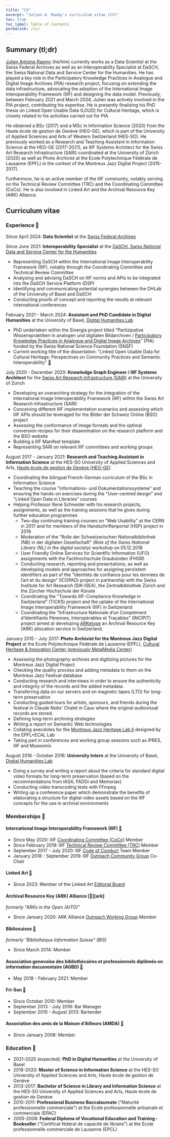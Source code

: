 ```yaml
---
title: "CV"
excerpt: "Julien A. Raemy's curriculum vitae (CV)"
toc: true
toc_label: Table of Contents
permalink: /cv/
---
```


## Summary (tl;dr)

[Julien Antoine Raemy][name] (he/him) currently works as a Data Scientist at the Swiss Federal Archives as well as an Interoperability Specialist at DaSCH, the Swiss National Data and Service Center for the Humanities. He has played a key role in the Participatory Knowledge Practices in Analogue and Digital Image Archives (PIA) research project, focusing on extending the data infrastructure, advocating the adoption of the International Image Interoperability Framework (IIIF) and designing the data model. Previously, between February 2021 and March 2024, Julien was actively involved in the PIA project, contributing his expertise. He is presently finalising his PhD thesis on Linked Open Usable Data (LOUD) for Cultural Heritage, which is closely related to his activities carried out for PIA.

He obtained a BSc (2017) and a MSc in Information Science (2020) from the Haute école de gestion de Genève (HEG-GE), which is part of the University of Applied Sciences and Arts of Western Switzerland (HES-SO). He previously worked as a Research and Teaching Assistant in Information Science at the HEG-GE (2017-2021), as IIIF Systems Architect for the Swiss Art Research Infrastructure (SARI) coordinated at the University of Zürich (2020) as well as Photo Archivist at the Ecole Polytechnique Fédérale de Lausanne (EPFL) in the context of the Montreux Jazz Digital Project (2015-2017).

Furthermore, he is an active member of the IIIF community, notably serving on the Technical Review Committee (TRC) and the Coordinating Committee (CoCo). He is also involved in Linked Art and the Archival Resource Key (ARK) Alliance.

## Curriculum vitae 

### Experience :office:

Since April 2024: **Data Scientist** at the [Swiss Federal Archives][sfa]

Since June 2021: **Interoperability Specialist** at the [DaSCH, Swiss National Data and Service Center for the Humanities][dasch]
- Representing DaSCH within the International Image Interoperability Framework (IIIF), notably through the Coordinating Committee and Technical Review Committee
- Analysing and advising DaSCH on IIIF norms and APIs to be integrated into the DaSCH Service Platform (DSP)
- Identifying and communicating potential synergies between the DHLab of the University of Basel and DaSCH
- Conducting proofs of concept and reporting the results at relevant international conferences

February 2021 - March 2024: **Assistant and PhD Candidate in Digital Humanities** at the University of Basel, [Digital Humanities Lab][dhlab]

- PhD undertaken within the Sinergia project titled "Partizipative Wissenspraktiken in analogen und digitalen Bildarchiven / [Participatory Knowledge Practices in Analogue and Digital Image Archives][pia]" (PIA) funded by the Swiss National Science Foundation (SNSF)
- Current working title of the dissertation: "Linked Open Usable Data for Cultural Heritage: Perspectives on Community Practices and Semantic Interoperability" [:link:][phd]

July 2020 - December 2020: **Knowledge Graph Engineer / IIIF Systems Architect** for the [Swiss Art Research Infrastructure (SARI)][sari] at the University of Zurich
- Developing an overarching strategy for the integration of the International Image Interoperability Framework (IIIF) within the Swiss Art Research Infrastructure (SARI)
- Conceiving different IIIF implementation scenarios and assessing which IIIF APIs should be leveraged for the Bilder der Schweiz Online (BSO) project
- Assessing the conformance of image formats and the optimal conversion recipes for their dissemination on the research platform and the BSO website
- Building a IIIF Manifest template
- Representing SARI on relevant IIIF committees and working groups

August 2017 - January 2021: **Research and Teaching Assistant in Information Science** at the HES-SO University of Applied Sciences and Arts, [Haute école de gestion de Genève (HEG-GE)][heg]
- Coordinating the bilingual French-German curriculum of the BSc in Information Science
- Teaching the course "Informations- und Dokumentationssysteme" and ensuring the hands-on exercises during the "User-centred design" and "Linked Open Data in Libraries” courses
- Helping Professor René Schneider with his research projects, assignments, as well as the training sessions that he gives during further education programmes
	- Two-day continuing training courses on “Web Usability” at the CERN in 2017 and for members of the Handschriftenportal (HSP) project in 2019
	- Moderation of the "Rolle der Schweizerischen Nationalbibliothek (NB) in der digitalen Gesellschaft" (_Role of the Swiss National Library (NL) in the digital society_) workshop on 05.12.2018
	- User Friendly Online Services for Scientific Information (UFO) assignments with the Fachhochschule Graubünden (FHGR)
	- Conducting research, reporting and presentations, as well as developing models and approaches for assigning persistent identifiers as part of the "Identités de confiance pour les données de l’art et du design" (ICOPAD) project in partnership with the Swiss Institute for Art Research (SIK-ISEA), the Zentralbibliothek Zürich and the Zürcher Hochschule der Künste
	- Coordinating the "Towards IIIF-Compliance Knowledge in Switzerland" (TICKS) project and the uptake of the International Image Interoperability Framework (IIIF) in Switzerland
	- Coordinating the "Infrastructure Nationale d’un Complément d’Identifiants Pérennes, Interopérables et Traçables" (INCIPIT) project aimed at developing [ARKetype][arketype] an Archival Resource Key (ARK) allocation service in Switzerland.

January 2015 - July 2017: **Photo Archivist for the Montreux Jazz Digital Project** at the Ecole Polytechnique Fédérale de Lausanne (EPFL), [Cultural Heritage & Innovation Center (previously MetaMedia Center)][mmc]
- Assessing the photography archives and digitizing pictures for the Montreux Jazz Digital Project
- Checking the quality process and adding metadata to them on the Montreux Jazz Festival database
- Conducting research and interviews in order to ensure the authenticity and integrity of the records and the added metadata.
- Transferring data on our servers and on magnetic tapes (LTO) for long-term preservation
- Conducting guided tours for artists, sponsors, and friends during the festival in Claude Nobs' Chalet in Caux where the original audiovisual records are stored.
- Defining long-term archiving strategies
- Writing a report on Semantic Web technologies
- Collating anecdotes for the [Montreux Jazz Heritage Lab II][mjhl] designed by the EPFL+ECAL Lab
- Taking part in conferences and working group sessions such as iPRES, IIIF and Museomix

August 2016 - October 2016: **University Intern** at the University of Basel, [Digital Humanities Lab][dhlab]
- Doing a survey and writing a report about the criteria for standard digital video formats for long-term preservation (based on the recommendations from IASA, FADGI and Memoriav)
- Conducting video transcoding tests with FFmpeg
- Writing up a conference paper which demonstrate the benefits of elaborating a structure for digital video assets based on the IIIF concepts for the use in archival environments

### Memberships :busts_in_silhouette:

#### International Image Interoperability Framework (IIIF) [:link:][iiif]

- Since May 2020: IIIF [Coordinating Committee (CoCo)][coco] Member
- Since February 2019: IIIF [Technical Review Committee (TRC)][trc] Member
- September 2017 - July 2020: IIIF [Code of Conduct][coc] Team Member
- January 2018 - September 2019: IIIF [Outreach Community Group][outreach] Co-Chair

#### Linked Art [:link:][la]

- Since 2023: Member of the Linked Art [Editorial Board][la-community]

#### Archival Resource Key (ARK) Alliance [:link:][ark]
*formerly "ARKs in the Open (AITO)"*

- Since January 2020: ARK Alliance [Outreach Working Group][aito-outreach] Member

#### Bibliosuisse [:link:][bibliosuisse]
*formerly "Bibliothèque Information Suisse" (BIS)*

- Since March 2014: Member

#### Association genevoise des bibliothécaires et professionnels diplômés en information documentaire (AGBD) [:link:][agbd]

- May 2018 - February 2021: Member

#### Fri-Son [:link:][fri-son]

- Since October 2010: Member
- September 2013 - July 2016: Bar Manager
- September 2010 - August 2013: Bartender

#### Association des amis de la Maison d'Ailleurs (AMDA) [:link:][amda]

- Since January 2008: Member

### Education :school:

- 2021-2025 (expected): **PhD in Digital Humanities** at the University of Basel
- 2018-2020: **Master of Science in Information Science** at the HES-SO University of Applied Sciences and Arts, Haute école de gestion de Genève
- 2013-2017: **Bachelor of Science in Library and Information Science** at the HES-SO University of Applied Sciences and Arts, Haute école de gestion de Genève
- 2010-2011: **Professional Business Baccalaureate** ("Maturité professionnelle commerciale") at the Ecole professionnelle artisanale et commerciale (EPAC)
- 2005-2008: **Federal Diploma of Vocational Education and Training - Bookseller** ("Certificat fédéral de capacité de libraire") at the Ecole professionnelle commerciale de Lausanne (EPCL)


[agbd]: https://www.agbd.ch/
[arks]: https://arks.org/
[aito-outreach]: https://wiki.lyrasis.org/display/ARKs/Outreach+Working+Group
[amda]: https://amda.ch/
[arketype]: https://www.arketype.ch/
[bibliosuisse]: https://bibliosuisse.ch/
[coc]: https://iiif.io/event/conduct/
[coco]: https://iiif.io/community/coordinating-committee/
[dasch]: https://dasch.swiss/
[dhlab]: https://dhlab.philhist.unibas.ch/
[fri-son]: https://fri-son.ch/
[heg]: https://www.hesge.ch/heg/
[iiif]: https://iiif.io/
[la]: https://linked.art
[la-community]: https://linked.art/community/
[mjhl]: http://www.epfl-ecal-lab.ch/work/montreux-jazz-heritage-lab-ii/
[mmc]: https://metamedia.epfl.ch/
[name]: https://name.pn/julien-antoine-raemy
[outreach]: https://iiif.io/community/groups/outreach/
[phd]: https://phd.julsraemy.ch/
[pia]: https://about.participatory-archives.ch/
[sari]: https://swissartresearch.net/
[sfa]: https://www.bar.admin.ch/
[trc]: https://iiif.io/community/trc/
